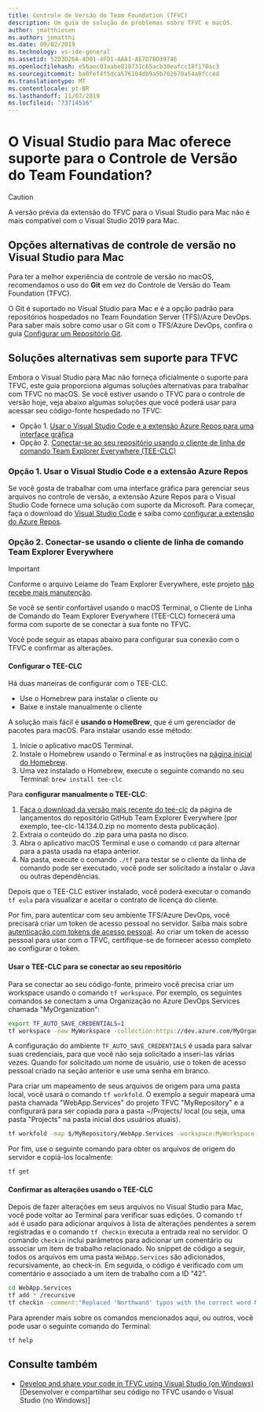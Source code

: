 ```yaml
---
title: Controle de Versão do Team Foundation (TFVC)
description: Um guia de solução de problemas sobre TFVC e macOS.
author: jmatthiesen
ms.author: jomatthi
ms.date: 09/02/2019
ms.technology: vs-ide-general
ms.assetid: 52D3D26A-4D01-4FD1-AAA1-AE7D7BD39746
ms.openlocfilehash: e56aec03aabe818731c65acb30eafcc18f170ac3
ms.sourcegitcommit: ba0fef4f5dca576104db9a5b702670a54a0fcced
ms.translationtype: MT
ms.contentlocale: pt-BR
ms.lasthandoff: 11/07/2019
ms.locfileid: "73714516"
---
```

# <a name="does-visual-studio-for-mac-support-team-foundation-version-control"></a>O Visual Studio para Mac oferece suporte para o Controle de Versão do Team Foundation?

> [!CAUTION]
> A versão prévia da extensão do TFVC para o Visual Studio para Mac não é mais compatível com o Visual Studio 2019 para Mac.


## <a name="alternative-version-control-options-in-visual-studio-for-mac"></a>Opções alternativas de controle de versão no Visual Studio para Mac

Para ter a melhor experiência de controle de versão no macOS, recomendamos o uso do **Git** em vez do Controle de Versão do Team Foundation (TFVC). 

O Git é suportado no Visual Studio para Mac e é a opção padrão para repositórios hospedados no Team Foundation Server (TFS)/Azure DevOps. Para saber mais sobre como usar o Git com o TFS/Azure DevOps, confira o guia [Configurar um Repositório Git](/visualstudio/mac/set-up-git-repository).

## <a name="unsupported-workarounds-for-tfvc"></a>Soluções alternativas sem suporte para TFVC

Embora o Visual Studio para Mac não forneça oficialmente o suporte para TFVC, este guia proporciona algumas soluções alternativas para trabalhar com TFVC no macOS. Se você estiver usando o TFVC para o controle de versão hoje, veja abaixo algumas soluções que você poderá usar para acessar seu código-fonte hospedado no TFVC:

* Opção 1. [ Usar o Visual Studio Code e a extensão Azure Repos para uma interface gráfica](#use-visual-studio-code-and-the-azure-repos-extension)
* Opção 2. [Conectar-se ao seu repositório usando o cliente de linha de comando Team Explorer Everywhere (TEE-CLC)](#connecting-using-the-team-explorer-everywhere-command-line-client)

### Opção 1. <a id="use-visual-studio-code-and-the-azure-repos-extension"></a> Usar o Visual Studio Code e a extensão Azure Repos

Se você gosta de trabalhar com uma interface gráfica para gerenciar seus arquivos no controle de versão, a extensão Azure Repos para o Visual Studio Code fornece uma solução com suporte da Microsoft. Para começar, faça o download do [Visual Studio Code](https://code.visualstudio.com) e saiba como [configurar a extensão do Azure Repos](https://marketplace.visualstudio.com/items?itemName=ms-vsts.team).

### Opção 2. <a id="connecting-using-the-team-explorer-everywhere-command-line-client"></a> Conectar-se usando o cliente de linha de comando Team Explorer Everywhere

> [!IMPORTANT]
> Conforme o arquivo Leiame do Team Explorer Everywhere, este projeto [não recebe mais manutenção](https://github.com/microsoft/team-explorer-everywhere).

Se você se sentir confortável usando o macOS Terminal, o Cliente de Linha de Comando do Team Explorer Everywhere (TEE-CLC) fornecerá uma forma com suporte de se conectar à sua fonte no TFVC.

Você pode seguir as etapas abaixo para configurar sua conexão com o TFVC e confirmar as alterações.

#### <a name="setting-up-the-tee-clc"></a>Configurar o TEE-CLC

Há duas maneiras de configurar com o TEE-CLC.

* Use o Homebrew para instalar o cliente ou
* Baixe e instale manualmente o cliente

A solução mais fácil é **usando o HomeBrew**, que é um gerenciador de pacotes para macOS. Para instalar usando esse método:

1. Inicie o aplicativo macOS Terminal.
1. Instale o Homebrew usando o Terminal e as instruções na [página inicial do Homebrew](https://brew.sh/).
1. Uma vez instalado o Homebrew, execute o seguinte comando no seu Terminal: `brew install tee-clc`

Para **configurar manualmente o TEE-CLC**:

1. [Faça o download da versão mais recente do tee-clc](https://github.com/Microsoft/team-explorer-everywhere/releases) da página de lançamentos do repositório GitHub Team Explorer Everywhere (por exemplo, tee-clc-14.134.0.zip no momento desta publicação).
1. Extraia o conteúdo do .zip para uma pasta no disco.
1. Abra o aplicativo macOS Terminal e use o comando `cd` para alternar para a pasta usada na etapa anterior.
1. Na pasta, execute o comando `./tf` para testar se o cliente da linha de comando pode ser executado, você pode ser solicitado a instalar o Java ou outras dependências.

Depois que o TEE-CLC estiver instalado, você poderá executar o comando `tf eula` para visualizar e aceitar o contrato de licença do cliente.

Por fim, para autenticar com seu ambiente TFS/Azure DevOps, você precisará criar um token de acesso pessoal no servidor. Saiba mais sobre [autenticação com tokens de acesso pessoal](/azure/devops/integrate/get-started/authentication/pats?view=azure-devops). Ao criar um token de acesso pessoal para usar com o TFVC, certifique-se de fornecer acesso completo ao configurar o token.

#### <a name="using-the-tee-clc-to-connect-to-your-repo"></a>Usar o TEE-CLC para se conectar ao seu repositório

Para se conectar ao seu código-fonte, primeiro você precisa criar um workspace usando o comando `tf workspace`. Por exemplo, os seguintes comandos se conectam a uma Organização no Azure DevOps Services chamada "MyOrganization": 

```bash
export TF_AUTO_SAVE_CREDENTIALS=1
tf workspace -new MyWorkspace -collection:https://dev.azure.com/MyOrganization
```

A configuração do ambiente `TF_AUTO_SAVE_CREDENTIALS` é usada para salvar suas credenciais, para que você não seja solicitado a inseri-las várias vezes. Quando for solicitado um nome de usuário, use o token de acesso pessoal criado na seção anterior e use uma senha em branco.

Para criar um mapeamento de seus arquivos de origem para uma pasta local, você usará o comando `tf workfold`. O exemplo a seguir mapeará uma pasta chamada "WebApp.Services" do projeto TFVC "MyRepository" e a configurará para ser copiada para a pasta ~/Projects/ local (ou seja, uma pasta "Projects" na pasta inicial dos usuários atuais).

```bash
tf workfold -map $/MyRepository/WebApp.Services -workspace:MyWorkspace ~/Projects/
```

Por fim, use o seguinte comando para obter os arquivos de origem do servidor e copiá-los localmente:

```bash
tf get
```

#### <a name="committing-changes-using-the-tee-clc"></a>Confirmar as alterações usando o TEE-CLC

Depois de fazer alterações em seus arquivos no Visual Studio para Mac, você pode voltar ao Terminal para verificar suas edições. O comando `tf add` é usado para adicionar arquivos à lista de alterações pendentes a serem registradas e o comando `tf checkin` executa a entrada real no servidor. O comando `checkin` inclui parâmetros para adicionar um comentário ou associar um item de trabalho relacionado. No snippet de código a seguir, todos os arquivos em uma pasta `WebApp.Services` são adicionados, recursivamente, ao check-in. Em seguida, o código é verificado com um comentário e associado a um item de trabalho com a ID "42".

```bash
cd WebApp.Services
tf add * /recursive
tf checkin -comment:"Replaced 'Northwand' typos with the correct word Northwind" -associate:42
```

Para aprender mais sobre os comandos mencionados aqui, ou outros, você pode usar o seguinte comando do Terminal:

`tf help`

## <a name="see-also"></a>Consulte também

- [Develop and share your code in TFVC using Visual Studio (on Windows)](/azure/devops/repos/tfvc/share-your-code-in-tfvc-vs) [Desenvolver e compartilhar seu código no TFVC usando o Visual Studio (no Windows)]